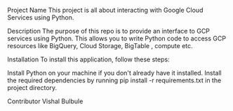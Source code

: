 Project Name
This project is all about interacting with Google Cloud Services using Python.

Description
The purpose of this repo is to provide an interface to GCP services using Python. This allows you to write Python code to access GCP resources like BigQuery, Cloud Storage,  BigTable , compute etc.

Installation
To install this application, follow these steps:

Install Python on your machine if you don't already have it installed.
Install the required dependencies by running pip install -r requirements.txt in the project directory.

Contributor
Vishal Bulbule